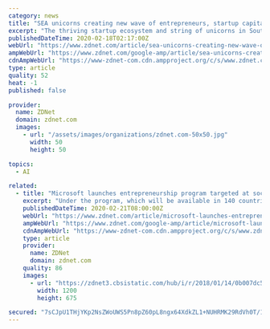 ```yaml
---
category: news
title: "SEA unicorns creating new wave of entrepreneurs, startup capital"
excerpt: "The thriving startup ecosystem and string of unicorns in Southeast Asia have helped create a new community of entrepreneurs who are investing in other startups and offering access to new capital that may not have existed before. And those seeking out market opportunities may want to look beyond hot segments, such as artificial intelligence (AI ..."
publishedDateTime: 2020-02-18T02:17:00Z
webUrl: "https://www.zdnet.com/article/sea-unicorns-creating-new-wave-of-entrepreneurs-capital/"
ampWebUrl: "https://www.zdnet.com/google-amp/article/sea-unicorns-creating-new-wave-of-entrepreneurs-capital/"
cdnAmpWebUrl: "https://www-zdnet-com.cdn.ampproject.org/c/s/www.zdnet.com/google-amp/article/sea-unicorns-creating-new-wave-of-entrepreneurs-capital/"
type: article
quality: 52
heat: -1
published: false

provider:
  name: ZDNet
  domain: zdnet.com
  images:
    - url: "/assets/images/organizations/zdnet.com-50x50.jpg"
      width: 50
      height: 50

topics:
  - AI

related:
  - title: "Microsoft launches entrepreneurship program targeted at social entrepreneurs"
    excerpt: "Under the program, which will be available in 140 countries, qualifying social enterprises will receive access to free Microsoft cloud technologies, including up to $120,000 in Azure credits, along with technical ... and Zindi's web platform has been created to host machine learning and AI competitions online in Africa."
    publishedDateTime: 2020-02-21T08:00:00Z
    webUrl: "https://www.zdnet.com/article/microsoft-launches-entrepreneurship-program-targeted-at-social-entrepreneurs/"
    ampWebUrl: "https://www.zdnet.com/google-amp/article/microsoft-launches-entrepreneurship-program-targeted-at-social-entrepreneurs/"
    cdnAmpWebUrl: "https://www-zdnet-com.cdn.ampproject.org/c/s/www.zdnet.com/google-amp/article/microsoft-launches-entrepreneurship-program-targeted-at-social-entrepreneurs/"
    type: article
    provider:
      name: ZDNet
      domain: zdnet.com
    quality: 86
    images:
      - url: "https://zdnet3.cbsistatic.com/hub/i/r/2018/01/14/0b007dc5-ca44-4699-930c-7831748aa020/thumbnail/1200x675/747f01070b6fac97c0eed9500191a237/samsung-logo-ces.jpg"
        width: 1200
        height: 675

secured: "7sCJpU1THjYKp2NsZWoUWS5Pn8pZ60pL8ngx64XdkZL1+NUHRMK29RdVh0T/113Ykagm1Ps1UXtuDITXvwLaUE9AQUVokgaXJKIw0a7yp5wZnrKZssDHUuQnBxYK0B6knSbODhh0mYcuUdkbCC2r835miw7ENc4OnX02ouWZB4rIfJdyBTex9fxe7ePfor+OeL8oydDuM5U9AKohz1NMgAYD8gSbezIYo8El8sXk/g56bNm0lHlBnMDK0n1pFNx680SYUJpytfvdHjsFRLlLnqZhKHzLKnX+gPc5tkXw0CoWBlUC2WRiSvLir3H6Q3090Feehm0o3d0L8quah5JXH6iMSex7+JSRz4FpnD6o8qEgI4e6PBudJFAmpmxR8vmF9Ms0IKvDmUwy34VURBVUjYrmdb2UjyeGtlNGzLEskrLmthdUD941FrCg+6nXe2KwQTWkdyzA1+4q+tWzKoo/we/oEZ0P2l8UVX+MU3kdxQQ=;lxgAYzBcvr/OHb9SKEOU2g=="
---
```


